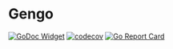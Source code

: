 # Gengo

[![GoDoc Widget](https://godoc.org/github.com/go-courier/gengo?status.svg)](https://pkg.go.dev/github.com/go-courier/gengo)
[![codecov](https://codecov.io/gh/go-courier/gengo/branch/main/graph/badge.svg)](https://codecov.io/gh/go-courier/gengo)
[![Go Report Card](https://goreportcard.com/badge/github.com/go-courier/gengo)](https://goreportcard.com/report/github.com/go-courier/gengo)